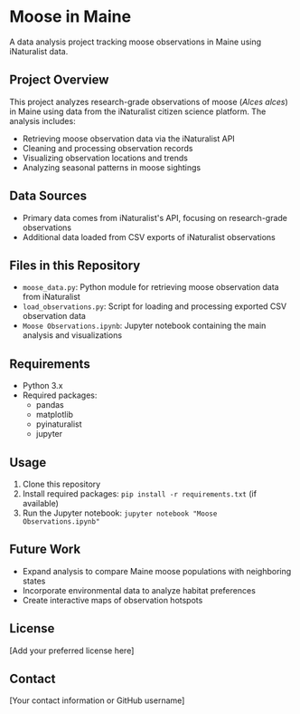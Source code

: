 # Moose in Maine

A data analysis project tracking moose observations in Maine using iNaturalist data.

## Project Overview

This project analyzes research-grade observations of moose (*Alces alces*) in Maine using data from the iNaturalist citizen science platform. The analysis includes:

- Retrieving moose observation data via the iNaturalist API
- Cleaning and processing observation records
- Visualizing observation locations and trends
- Analyzing seasonal patterns in moose sightings

## Data Sources

- Primary data comes from iNaturalist's API, focusing on research-grade observations
- Additional data loaded from CSV exports of iNaturalist observations

## Files in this Repository

- `moose_data.py`: Python module for retrieving moose observation data from iNaturalist
- `load_observations.py`: Script for loading and processing exported CSV observation data
- `Moose Observations.ipynb`: Jupyter notebook containing the main analysis and visualizations

## Requirements

- Python 3.x
- Required packages:
  - pandas
  - matplotlib
  - pyinaturalist
  - jupyter

## Usage

1. Clone this repository
2. Install required packages: `pip install -r requirements.txt` (if available)
3. Run the Jupyter notebook: `jupyter notebook "Moose Observations.ipynb"`

## Future Work

- Expand analysis to compare Maine moose populations with neighboring states
- Incorporate environmental data to analyze habitat preferences
- Create interactive maps of observation hotspots

## License

[Add your preferred license here]

## Contact

[Your contact information or GitHub username]
